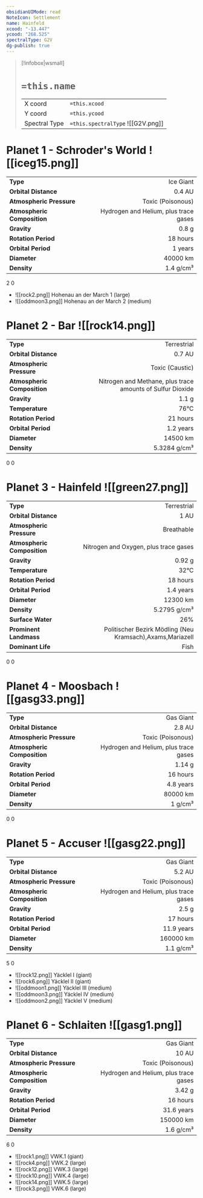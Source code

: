 ```yaml
---
obsidianUIMode: read
NoteIcon: Settlement
name: Hainfeld
xcood: "-13.447"
ycood: "268.525"
spectralType: G2V
dg-publish: true
---
```

> [!infobox|wsmall]
> # `=this.name`
> | | |
> | - | - |
> | X coord | `=this.xcood` |
> | Y coord| `=this.ycood` |
> | Spectral Type | `=this.spectralType` ![[G2V.png]] |

# Planet 1 - Schroder's World ![[iceg15.png]]
|                             |                           |
| --------------------------- | -------------------------:|
| **Type**                    |             Ice Giant |
| **Orbital Distance**        |   0.4 AU |
| **Atmospheric Pressure**    |       Toxic (Poisonous) |
| **Atmospheric Composition** |      Hydrogen and Helium, plus trace gases |
| **Gravity**                 |        0.8 g |
| **Rotation Period**         |  18 hours |
| **Orbital Period** | 1 years |
| **Diameter**                |      40000 km | 
| **Density**                 |    1.4 g/cm³ |



2
0

- ![[rock2.png]] Hohenau an der March 1 (large)
- ![[oddmoon3.png]] Hohenau an der March 2 (medium)


# Planet 2 - Bar ![[rock14.png]]
|                             |                           |
| --------------------------- | -------------------------:|
| **Type**                    |             Terrestrial |
| **Orbital Distance**        |   0.7 AU |
| **Atmospheric Pressure**    |       Toxic (Caustic) |
| **Atmospheric Composition** |      Nitrogen and Methane, plus trace amounts of Sulfur Dioxide |
| **Gravity**                 |        1.1 g |
| **Temperature**             |    76°C |
| **Rotation Period**         |  21 hours |
| **Orbital Period** | 1.2 years |
| **Diameter**                |      14500 km | 
| **Density**                 |    5.3284 g/cm³ |



0
0



# Planet 3 - Hainfeld ![[green27.png]]
|                             |                           |
| --------------------------- | -------------------------:|
| **Type**                    |             Terrestrial |
| **Orbital Distance**        |   1 AU |
| **Atmospheric Pressure**    |       Breathable |
| **Atmospheric Composition** |      Nitrogen and Oxygen, plus trace gases |
| **Gravity**                 |        0.92 g |
| **Temperature**             |    32°C |
| **Rotation Period**         |  18 hours |
| **Orbital Period** | 1.4 years |
| **Diameter**                |      12300 km | 
| **Density**                 |    5.2795 g/cm³ |
| **Surface Water**           |           26% | 
| **Prominent Landmass**      |         Politischer Bezirk Mödling (Neu Kramsach),Axams,Mariazell | 
| **Dominant Life**           |         Fish |



0
0



# Planet 4 - Moosbach ![[gasg33.png]]
|                             |                           |
| --------------------------- | -------------------------:|
| **Type**                    |             Gas Giant |
| **Orbital Distance**        |   2.8 AU |
| **Atmospheric Pressure**    |       Toxic (Poisonous) |
| **Atmospheric Composition** |      Hydrogen and Helium, plus trace gases |
| **Gravity**                 |        1.14 g |
| **Rotation Period**         |  16 hours |
| **Orbital Period** | 4.8 years |
| **Diameter**                |      80000 km | 
| **Density**                 |    1 g/cm³ |



0
0



# Planet 5 - Accuser ![[gasg22.png]]
|                             |                           |
| --------------------------- | -------------------------:|
| **Type**                    |             Gas Giant |
| **Orbital Distance**        |   5.2 AU |
| **Atmospheric Pressure**    |       Toxic (Poisonous) |
| **Atmospheric Composition** |      Hydrogen and Helium, plus trace gases |
| **Gravity**                 |        2.5 g |
| **Rotation Period**         |  17 hours |
| **Orbital Period** | 11.9 years |
| **Diameter**                |      160000 km | 
| **Density**                 |    1.1 g/cm³ |



5
0

- ![[rock12.png]] Yäcklel I (giant)
- ![[rock6.png]] Yäcklel II (giant)
- ![[oddmoon1.png]] Yäcklel III (medium)
- ![[oddmoon3.png]] Yäcklel IV (medium)
- ![[oddmoon2.png]] Yäcklel V (medium)


# Planet 6 - Schlaiten ![[gasg1.png]]
|                             |                           |
| --------------------------- | -------------------------:|
| **Type**                    |             Gas Giant |
| **Orbital Distance**        |   10 AU |
| **Atmospheric Pressure**    |       Toxic (Poisonous) |
| **Atmospheric Composition** |      Hydrogen and Helium, plus trace gases |
| **Gravity**                 |        3.42 g |
| **Rotation Period**         |  16 hours |
| **Orbital Period** | 31.6 years |
| **Diameter**                |      150000 km | 
| **Density**                 |    1.6 g/cm³ |



6
0

- ![[rock1.png]] VWK.1 (giant)
- ![[rock4.png]] VWK.2 (large)
- ![[rock12.png]] VWK.3 (large)
- ![[rock10.png]] VWK.4 (large)
- ![[rock14.png]] VWK.5 (large)
- ![[rock3.png]] VWK.6 (large)


